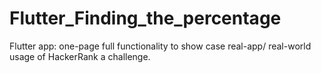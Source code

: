 # Flutter_Finding_the_percentage
Flutter app: one-page full functionality to show case real-app/ real-world usage of HackerRank a challenge. 
